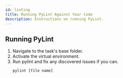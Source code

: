```yaml
---
id: linting
title: Running PyLint Against Your Code
description: Instructions on running PyLint.
---
```


## Running PyLint
1. Navigate to the task's base folder.
1. Activate the virtual environment.
1. Run pylint and fix any discovered issues if you can.
   ```commandline
   pylint [file name]
   ```
